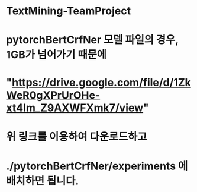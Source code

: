 # TextMining-TeamProject

# pytorchBertCrfNer 모델 파일의 경우, 1GB가 넘어가기 때문에
# "https://drive.google.com/file/d/1ZkWeR0gXPrUrOHe-xt4Im_Z9AXWFXmk7/view"
# 위 링크를 이용하여 다운로드하고
# ./pytorchBertCrfNer/experiments 에 배치하면 됩니다.

